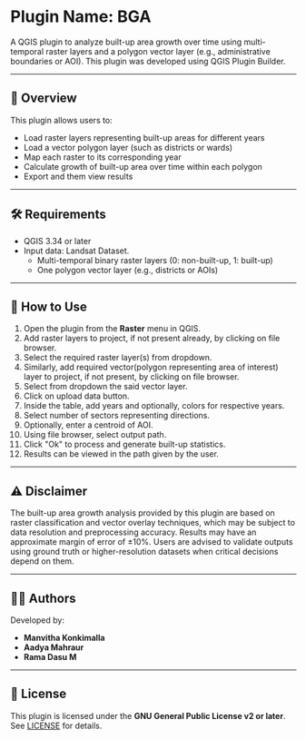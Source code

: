 # Plugin Name: BGA

A QGIS plugin to analyze built-up area growth over time using multi-temporal raster layers and a polygon vector layer (e.g., administrative boundaries or AOI). This plugin was developed using QGIS Plugin Builder.

---

## 🧭 Overview

This plugin allows users to:
- Load raster layers representing built-up areas for different years
- Load a vector polygon layer (such as districts or wards)
- Map each raster to its corresponding year
- Calculate growth of built-up area over time within each polygon
- Export and them view results
  
---

## 🛠 Requirements

- QGIS 3.34 or later
- Input data: Landsat Dataset.
  - Multi-temporal binary raster layers (0: non-built-up, 1: built-up)
  - One polygon vector layer (e.g., districts or AOIs)

---

## 🧪 How to Use

1. Open the plugin from the **Raster** menu in QGIS.
2. Add raster layers to project, if not present already, by clicking on file browser.
3. Select the required raster layer(s) from dropdown.
4. Similarly, add required vector(polygon representing area of interest) layer to project, if not present, by clicking on file browser.
5. Select from dropdown the said vector layer.
6. Click on upload data button.
7. Inside the table, add years and optionally, colors for respective years.
8. Select number of sectors representing directions.
9. Optionally, enter a centroid of AOI.
10. Using file browser, select output path.
11. Click "Ok" to process and generate built-up statistics.
12. Results can be viewed in the path given by the user.

---

## ⚠️ Disclaimer

The built-up area growth analysis provided by this plugin are based on raster classification and vector overlay techniques, which may be subject to data resolution and preprocessing accuracy.
Results may have an approximate margin of error of ±10%.
Users are advised to validate outputs using ground truth or higher-resolution datasets when critical decisions depend on them.

---

## 👨‍💻 Authors

Developed by:

- **Manvitha Konkimalla**
- **Aadya Mahraur**
- **Rama Dasu M**
---

## 🧾 License

This plugin is licensed under the **GNU General Public License v2 or later**. See [LICENSE](./LICENSE) for details.

